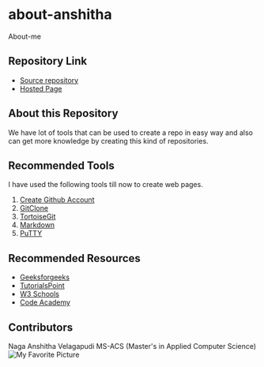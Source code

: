 # about-anshitha

About-me

## Repository Link

- [Source repository](https://github.com/anshithavelagapudi/about-anshitha)
- [Hosted Page](https://anshithavelagapudi.github.io/about-anshitha/)

## About this Repository

We have lot of tools that can be used to create a repo in easy way and also can get more knowledge by creating this kind of repositories.

## Recommended Tools

I have used the following tools till now to create web pages.
1. [Create Github Account](https://github.com/)
2. [GitClone](https://git-scm.com/docs/git-clone)
3. [TortoiseGit](https://tortoisegit.org/)
4. [Markdown](https://guides.github.com/features/mastering-markdown/)
5. [PuTTY](https://en.wikipedia.org/wiki/PuTTY)

## Recommended Resources

- [Geeksforgeeks](https://www.geeksforgeeks.org/begin-web-development-with-a-head-start/)
- [TutorialsPoint](https://www.tutorialspoint.com/internet_technologies/websites_development.htm)
- [W3 Schools](https://www.w3schools.com/whatis/)
- [Code Academy](https://www.codecademy.com/learn/paths/web-development)

## Contributors

Naga Anshitha Velagapudi
MS-ACS (Master's in Applied Computer Science)
![My Favorite Picture](https://images.pexels.com/photos/753626/pexels-photo-753626.jpeg?cs=srgb&dl=cottages-in-the-middle-of-beach-753626.jpg&fm=jpg)






